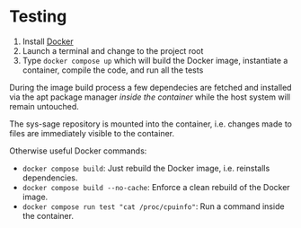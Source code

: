 # Testing

1. Install [Docker](https://docs.docker.com/engine/install/)
2. Launch a terminal and change to the project root
3. Type `docker compose up` which will build the Docker image, instantiate a container, compile the code, and run all the tests

During the image build process a few dependecies are fetched and installed via the apt package manager *inside the container* while the host system will remain untouched.

The sys-sage repository is mounted into the container, i.e. changes made to files are immediately visible to the container.

Otherwise useful Docker commands:
- `docker compose build`: Just rebuild the Docker image, i.e. reinstalls dependencies.
- `docker compose build --no-cache`: Enforce a clean rebuild of the Docker image.
- `docker compose run test "cat /proc/cpuinfo"`: Run a command inside the container.
